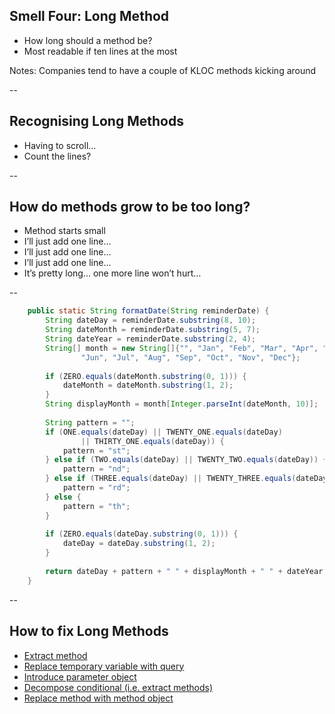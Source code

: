 ## Smell Four: Long Method

+ How long should a method be?
+ Most readable if ten lines at the most

Notes: Companies tend to have a couple of KLOC methods kicking around  

--

## Recognising Long Methods

+ Having to scroll…
+ Count the lines?

--

## How do methods grow to be too long?

+ Method starts small
+ I’ll just add one line…
+ I’ll just add one line…
+ I’ll just add one line…
+ It’s pretty long… one more line won’t hurt…

--

```java
    public static String formatDate(String reminderDate) {
        String dateDay = reminderDate.substring(8, 10);
        String dateMonth = reminderDate.substring(5, 7);
        String dateYear = reminderDate.substring(2, 4);
        String[] month = new String[]{"", "Jan", "Feb", "Mar", "Apr", "May",
                "Jun", "Jul", "Aug", "Sep", "Oct", "Nov", "Dec"};
 
        if (ZERO.equals(dateMonth.substring(0, 1))) {
            dateMonth = dateMonth.substring(1, 2);
        }
        String displayMonth = month[Integer.parseInt(dateMonth, 10)];
 
        String pattern = "";
        if (ONE.equals(dateDay) || TWENTY_ONE.equals(dateDay)
                || THIRTY_ONE.equals(dateDay)) {
            pattern = "st";
        } else if (TWO.equals(dateDay) || TWENTY_TWO.equals(dateDay)) {
            pattern = "nd";
        } else if (THREE.equals(dateDay) || TWENTY_THREE.equals(dateDay)) {
            pattern = "rd";
        } else {
            pattern = "th";
        }
 
        if (ZERO.equals(dateDay.substring(0, 1))) {
            dateDay = dateDay.substring(1, 2);
        }
 
        return dateDay + pattern + " " + displayMonth + " " + dateYear;
    }
```

--

## How to fix Long Methods

+ [Extract method](https://refactoring.guru/extract-method)
+ [Replace temporary variable with query](https://refactoring.guru/replace-temp-with-query)
+ [Introduce parameter object](https://refactoring.guru/introduce-parameter-object)
+ [Decompose conditional (i.e. extract methods)](https://refactoring.guru/decompose-conditional)
+ [Replace method with method object](https://refactoring.guru/replace-method-with-method-object)
